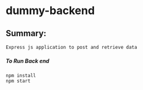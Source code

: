 # dummy-backend

## Summary:
    Express js application to post and retrieve data

 ##### To Run Back end
    npm install
    npm start
    

